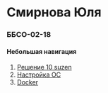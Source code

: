 # Смирнова Юля #
### ББСО-02-18 ###
#### Небольшая навигация ####
1. [Решение 10 suzen](https://github.com/JuSmiJu/laba/tree/master/lab1 "Suzen")
2. [Настройка ОС](https://github.com/JuSmiJu/laba/tree/master/lab2 "Работа с ОС")
3. [Docker](https://github.com/JuSmiJu/laba/tree/master/lab3 "Docker")
